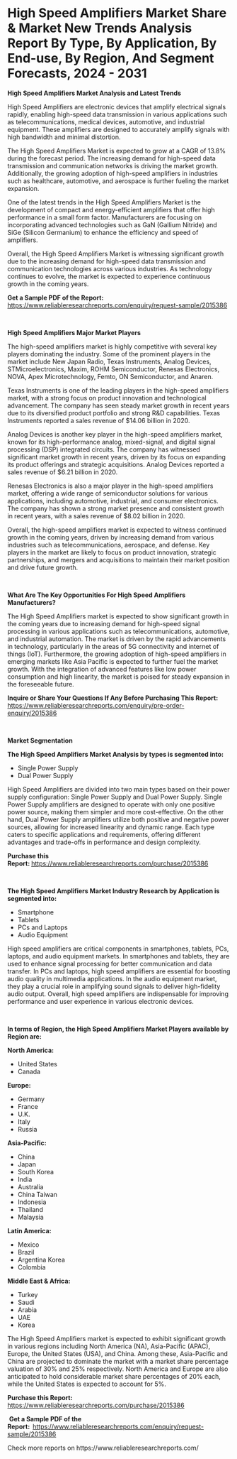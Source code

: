 <p><h1>High Speed Amplifiers Market Share & Market New Trends Analysis Report By Type, By Application, By End-use, By Region, And Segment Forecasts, 2024 - 2031</h1></p><p><strong>High Speed Amplifiers Market Analysis and Latest Trends</strong></p>
<p><p>High Speed Amplifiers are electronic devices that amplify electrical signals rapidly, enabling high-speed data transmission in various applications such as telecommunications, medical devices, automotive, and industrial equipment. These amplifiers are designed to accurately amplify signals with high bandwidth and minimal distortion.</p><p>The High Speed Amplifiers Market is expected to grow at a CAGR of 13.8% during the forecast period. The increasing demand for high-speed data transmission and communication networks is driving the market growth. Additionally, the growing adoption of high-speed amplifiers in industries such as healthcare, automotive, and aerospace is further fueling the market expansion.</p><p>One of the latest trends in the High Speed Amplifiers Market is the development of compact and energy-efficient amplifiers that offer high performance in a small form factor. Manufacturers are focusing on incorporating advanced technologies such as GaN (Gallium Nitride) and SiGe (Silicon Germanium) to enhance the efficiency and speed of amplifiers.</p><p>Overall, the High Speed Amplifiers Market is witnessing significant growth due to the increasing demand for high-speed data transmission and communication technologies across various industries. As technology continues to evolve, the market is expected to experience continuous growth in the coming years.</p></p>
<p><strong>Get a Sample PDF of the Report:&nbsp;</strong> <a href="https://www.reliableresearchreports.com/enquiry/request-sample/2015386">https://www.reliableresearchreports.com/enquiry/request-sample/2015386</a></p>
<p>&nbsp;</p>
<p><strong>High Speed Amplifiers Major Market Players</strong></p>
<p><p>The high-speed amplifiers market is highly competitive with several key players dominating the industry. Some of the prominent players in the market include New Japan Radio, Texas Instruments, Analog Devices, STMicroelectronics, Maxim, ROHM Semiconductor, Renesas Electronics, NOVA, Apex Microtechnology, Femto, ON Semiconductor, and Anaren.</p><p>Texas Instruments is one of the leading players in the high-speed amplifiers market, with a strong focus on product innovation and technological advancement. The company has seen steady market growth in recent years due to its diversified product portfolio and strong R&D capabilities. Texas Instruments reported a sales revenue of $14.06 billion in 2020.</p><p>Analog Devices is another key player in the high-speed amplifiers market, known for its high-performance analog, mixed-signal, and digital signal processing (DSP) integrated circuits. The company has witnessed significant market growth in recent years, driven by its focus on expanding its product offerings and strategic acquisitions. Analog Devices reported a sales revenue of $6.21 billion in 2020.</p><p>Renesas Electronics is also a major player in the high-speed amplifiers market, offering a wide range of semiconductor solutions for various applications, including automotive, industrial, and consumer electronics. The company has shown a strong market presence and consistent growth in recent years, with a sales revenue of $8.02 billion in 2020.</p><p>Overall, the high-speed amplifiers market is expected to witness continued growth in the coming years, driven by increasing demand from various industries such as telecommunications, aerospace, and defense. Key players in the market are likely to focus on product innovation, strategic partnerships, and mergers and acquisitions to maintain their market position and drive future growth.</p></p>
<p>&nbsp;</p>
<p><strong>What Are The Key Opportunities For High Speed Amplifiers Manufacturers?</strong></p>
<p><p>The High Speed Amplifiers market is expected to show significant growth in the coming years due to increasing demand for high-speed signal processing in various applications such as telecommunications, automotive, and industrial automation. The market is driven by the rapid advancements in technology, particularly in the areas of 5G connectivity and internet of things (IoT). Furthermore, the growing adoption of high-speed amplifiers in emerging markets like Asia Pacific is expected to further fuel the market growth. With the integration of advanced features like low power consumption and high linearity, the market is poised for steady expansion in the foreseeable future.</p></p>
<p><strong>Inquire or Share Your Questions If Any Before Purchasing This Report:</strong> <a href="https://www.reliableresearchreports.com/enquiry/pre-order-enquiry/2015386">https://www.reliableresearchreports.com/enquiry/pre-order-enquiry/2015386</a></p>
<p>&nbsp;</p>
<p><strong>Market Segmentation</strong></p>
<p><strong>The High Speed Amplifiers Market Analysis by types is segmented into:</strong></p>
<p><ul><li>Single Power Supply</li><li>Dual Power Supply</li></ul></p>
<p><p>High Speed Amplifiers are divided into two main types based on their power supply configuration: Single Power Supply and Dual Power Supply. Single Power Supply amplifiers are designed to operate with only one positive power source, making them simpler and more cost-effective. On the other hand, Dual Power Supply amplifiers utilize both positive and negative power sources, allowing for increased linearity and dynamic range. Each type caters to specific applications and requirements, offering different advantages and trade-offs in performance and design complexity.</p></p>
<p><strong>Purchase this Report:&nbsp;</strong><a href="https://www.reliableresearchreports.com/purchase/2015386">https://www.reliableresearchreports.com/purchase/2015386</a></p>
<p>&nbsp;</p>
<p><strong>The High Speed Amplifiers Market Industry Research by Application is segmented into:</strong></p>
<p><ul><li>Smartphone</li><li>Tablets</li><li>PCs and Laptops</li><li>Audio Equipment</li></ul></p>
<p><p>High speed amplifiers are critical components in smartphones, tablets, PCs, laptops, and audio equipment markets. In smartphones and tablets, they are used to enhance signal processing for better communication and data transfer. In PCs and laptops, high speed amplifiers are essential for boosting audio quality in multimedia applications. In the audio equipment market, they play a crucial role in amplifying sound signals to deliver high-fidelity audio output. Overall, high speed amplifiers are indispensable for improving performance and user experience in various electronic devices.</p></p>
<p>&nbsp;</p>
<p><strong>In terms of Region, the High Speed Amplifiers Market Players available by Region are:</strong></p>
<p>
    <p> <strong> North America: </strong>
        <ul>
            <li>United States</li>
            <li>Canada</li>
        </ul>
        </p> 
    <p> <strong> Europe: </strong>
        <ul>
            <li>Germany</li>
            <li>France</li>
            <li>U.K.</li>
            <li>Italy</li>
            <li>Russia</li>
        </ul>
        </p> 
    <p> <strong> Asia-Pacific: </strong>
        <ul>
            <li>China</li>
            <li>Japan</li>
            <li>South Korea</li>
            <li>India</li>
            <li>Australia</li>
            <li>China Taiwan</li>
            <li>Indonesia</li>
            <li>Thailand</li>
            <li>Malaysia</li>
        </ul>
        </p> 
    <p> <strong> Latin America: </strong>
        <ul>
            <li>Mexico</li>
            <li>Brazil</li>
            <li>Argentina Korea</li>
            <li>Colombia</li>
        </ul>
        </p> 
    <p> <strong> Middle East & Africa: </strong>
        <ul>
            <li>Turkey</li>
            <li>Saudi</li>
            <li>Arabia</li>
            <li>UAE</li>
            <li>Korea</li>
        </ul>
    </p>
    </p>
<p><p>The High Speed Amplifiers market is expected to exhibit significant growth in various regions including North America (NA), Asia-Pacific (APAC), Europe, the United States (USA), and China. Among these, Asia-Pacific and China are projected to dominate the market with a market share percentage valuation of 30% and 25% respectively. North America and Europe are also anticipated to hold considerable market share percentages of 20% each, while the United States is expected to account for 5%.</p></p>
<p><strong>Purchase this Report: </strong><a href="https://www.reliableresearchreports.com/purchase/2015386">https://www.reliableresearchreports.com/purchase/2015386</a></p>
<p>&nbsp;<strong>Get a Sample PDF of the Report:&nbsp;&nbsp;</strong><a href="https://www.reliableresearchreports.com/enquiry/request-sample/2015386">https://www.reliableresearchreports.com/enquiry/request-sample/2015386</a></p>
<p><strong></strong></p>
<p>Check more reports on https://www.reliableresearchreports.com/</p>